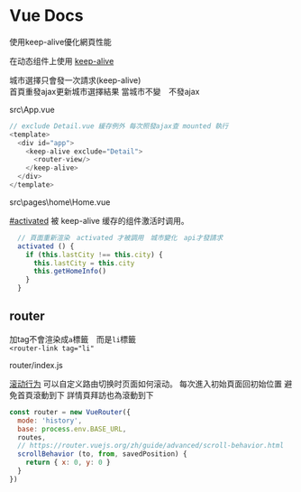# Vue Docs

使用keep-alive優化網頁性能

在动态组件上使用 [keep-alive](https://cn.vuejs.org/v2/guide/components-dynamic-async.html)

城市選擇只會發一次請求(keep-alive)  
首頁重發ajax更新城市選擇結果 當城市不變　不發ajax

src\App.vue

```js
// exclude Detail.vue 緩存例外 每次照發ajax查 mounted 執行
<template>
  <div id="app">
    <keep-alive exclude="Detail">
      <router-view/>
    </keep-alive>
  </div>
</template>
```

src\pages\home\Home.vue

[#activated](https://cn.vuejs.org/v2/api/#activated)
被 keep-alive 缓存的组件激活时调用。

```js
  // 頁面重新渲染　activated 才被調用　城市變化　api才發請求
  activated () {
    if (this.lastCity !== this.city) {
      this.lastCity = this.city
      this.getHomeInfo()
    }
  }
```

## router

加tag不會渲染成`a`標籤　而是`li`標籤  
`<router-link tag="li"`

router/index.js

[滚动行为](https://router.vuejs.org/zh/guide/advanced/scroll-behavior.html) 可以自定义路由切换时页面如何滚动。
每次進入初始頁面回初始位置 避免首頁滾動到下 詳情頁拜訪也為滾動到下

```js
const router = new VueRouter({
  mode: 'history',
  base: process.env.BASE_URL,
  routes,
  // https://router.vuejs.org/zh/guide/advanced/scroll-behavior.html
  scrollBehavior (to, from, savedPosition) {
    return { x: 0, y: 0 }
  }
})
```
